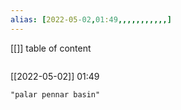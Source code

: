 ```yaml
---
alias: [2022-05-02,01:49,,,,,,,,,,,]
---
```

[[]]
table of content
```toc
```

[[2022-05-02]] 01:49

```query
"palar pennar basin"
```